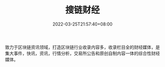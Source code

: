 ﻿---
weight: 
title: "搜链财经"
description: "致力于区块链资讯领域，打造区块链行业收录内容多，收录栏目全的财经媒体，是集大事件，快讯，资讯，行情分析，交易所公告和原创自制内容一体的综合性财经媒体"
date: 2022-03-25T21:57:40+08:00
lastmod: 2022-03-25T16:45:40+08:00
draft: false
authors: ["Metabd"]
featuredImage: "souliancaijing.jpg"
link: ""
tags: ["元宇宙资讯","搜链财经"]
categories: ["navigation"]
navigation: ["元宇宙资讯"]
lightgallery: true
toc: true
pinned: false
recommend: false
recommend1: false
---
致力于区块链资讯领域，打造区块链行业收录内容多，收录栏目全的财经媒体，是集大事件，快讯，资讯，行情分析，交易所公告和原创自制内容一体的综合性财经媒体。
